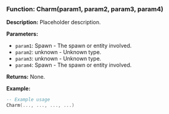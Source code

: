 ### Function: Charm(param1, param2, param3, param4)

**Description:**
Placeholder description.

**Parameters:**
- `param1`: Spawn - The spawn or entity involved.
- `param2`: unknown - Unknown type.
- `param3`: unknown - Unknown type.
- `param4`: Spawn - The spawn or entity involved.

**Returns:** None.

**Example:**

```lua
-- Example usage
Charm(..., ..., ..., ...)
```
